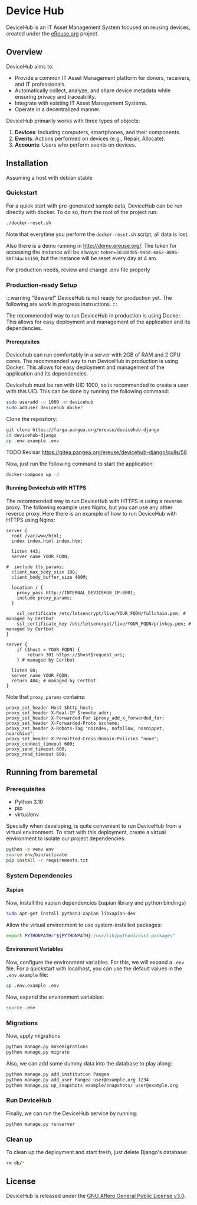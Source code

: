 # Device Hub

DeviceHub is an IT Asset Management System focused on reusing devices, created under the [eReuse.org](https://www.ereuse.org) project.

## Overview

DeviceHub aims to:

- Provide a common IT Asset Management platform for donors, receivers, and IT professionals.
- Automatically collect, analyze, and share device metadata while ensuring privacy and traceability.
- Integrate with existing IT Asset Management Systems.
- Operate in a decentralized manner.

DeviceHub primarily works with three types of objects:

1. **Devices**: Including computers, smartphones, and their components.
2. **Events**: Actions performed on devices (e.g., Repair, Allocate).
3. **Accounts**: Users who perform events on devices.

## Installation

Assuming a host with debian stable

### Quickstart

For a quick start with pre-generated sample data, DeviceHub can be run directly with docker. To do so, from the root of the project run:

```bash
./docker-reset.sh
```

Note that everytime you perform the `docker-reset.sh` script, all data is lost.

Also there is a demo running in http://demo.ereuse.org/. The token for accessing the instance will be always: `token=5018dd65-9abd-4a62-8896-80f34ac66150`, but the instance will be reset every day at 4 am.

For production needs, review and change .env file properly

### Production-ready Setup

:::warning "Beware!"
    DeviceHub is not ready for production yet. The following are work in progress instructions.
:::

The recommended way to run DeviceHub in production is using Docker. This allows for easy deployment and management of the application and its dependencies.

#### Prerequisites

Devicehub can run comfortably in a server with 2GB of RAM and 2 CPU cores. The recommended way to run DeviceHub in production is using Docker. This allows for easy deployment and management of the application and its dependencies.

Devicehub must be ran with UID 1000, so is recommended to create a user with this UID. This can be done by running the following command:

```bash
sudo useradd -u 1000 -m devicehub
sudo adduser devicehub docker
```

Clone the repository:

```bash
git clone https://farga.pangea.org/ereuse/devicehub-django
cd devicehub-django
cp .env.example .env
```

TODO Revisar https://gitea.pangea.org/ereuse/devicehub-django/pulls/58

Now, just run the following command to start the application:

```bash
docker-compose up -d
```

#### Running Devicehub with HTTPS

The recommended way to run DeviceHub with HTTPS is using a reverse proxy. The following example uses Nginx, but you can use any other reverse proxy. Here there is an example of how to run DeviceHub with HTTPS using Nginx:

```nginx
server {
  root /var/www/html;
  index index.html index.htm;

  listen 443;
  server_name YOUR_FQDN;

#  include tls_params;
  client_max_body_size 10G;
  client_body_buffer_size 400M;

  location / {
    proxy_pass http://INTERNAL_DEVICEHUB_IP:8001;
    include proxy_params;
  }

    ssl_certificate /etc/letsencrypt/live/YOUR_FQDN/fullchain.pem; # managed by Certbot
    ssl_certificate_key /etc/letsencrypt/live/YOUR_FQDN/privkey.pem; # managed by Certbot
}

server {
    if ($host = YOUR_FQDN) {
        return 301 https://$host$request_uri;
    } # managed by Certbot

  listen 80;
  server_name YOUR_FQDN;
  return 404; # managed by Certbot
}
```

Note that `proxy_params` contains:

```nginx
proxy_set_header Host $http_host;
proxy_set_header X-Real-IP $remote_addr;
proxy_set_header X-Forwarded-For $proxy_add_x_forwarded_for;
proxy_set_header X-Forwarded-Proto $scheme;
proxy_set_header X-Robots-Tag "noindex, nofollow, nosnippet, noarchive";
proxy_set_header X-Permitted-Cross-Domain-Policies "none";
proxy_connect_timeout 600;
proxy_send_timeout 600;
proxy_read_timeout 600;
```

## Running from baremetal

### Prerequisites

- Python 3.10
- pip
- virtualenv

Specially when developing, is quite convenient to run DeviceHub from a virtual environment. To start with this deployment, create a virtual environment to isolate our project dependencies:

```bash
python -m venv env
source env/bin/activate
pip install -r requirements.txt
```

### System Dependencies

#### Xapian

Now, install the xapian dependencies (xapian library and python bindings)

```bash
sudo apt-get install python3-xapian libxapian-dev
```

Allow the virtual environment to use system-installed packages:

```bash
export PYTHONPATH="${PYTHONPATH}:/usr/lib/python3/dist-packages"
```

#### Environment Variables

Now, configure the environment variables. For this, we will expand a `.env` file. For a quickstart with localhost, you can use the default values in the `.env.example` file:

```bash
cp .env.example .env
```

Now, expand the environment variables:

```bash
source .env
```

### Migrations

Now, apply migrations

```bash
python manage.py makemigrations
python manage.py migrate
```

Also, we can add some dummy data into the database to play along:

```bash
python manage.py add_institution Pangea
python manage.py add_user Pangea user@example.org 1234
python manage.py up_snapshots example/snapshots/ user@example.org
```

### Run DeviceHub

Finally, we can run the DeviceHub service by running:

```bash
python manage.py runserver
```

### Clean up

To clean up the deployment and start fresh, just delete Django's database:

```bash
rm db/*
```

## License

DeviceHub is released under the [GNU Affero General Public License v3.0](LICENSE).
